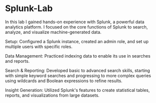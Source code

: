 # Splunk-Lab
In this lab I gained hands-on experience with Splunk, a powerful data analytics platform. 
I focused on the core functions of Splunk to search, analyze, and visualize machine-generated data.

Setup: Configured a Splunk instance, created an admin role, and set up multiple users with specific roles.

Data Management: Practiced indexing data to enable its use in searches and reports.

Search & Reporting: Developed basic to advanced search skills, starting with simple keyword searches and progressing to more complex queries using wildcards and Boolean expressions to refine results.

Insight Generation: Utilized Splunk's features to create statistical tables, reports, and visualizations from large datasets.
